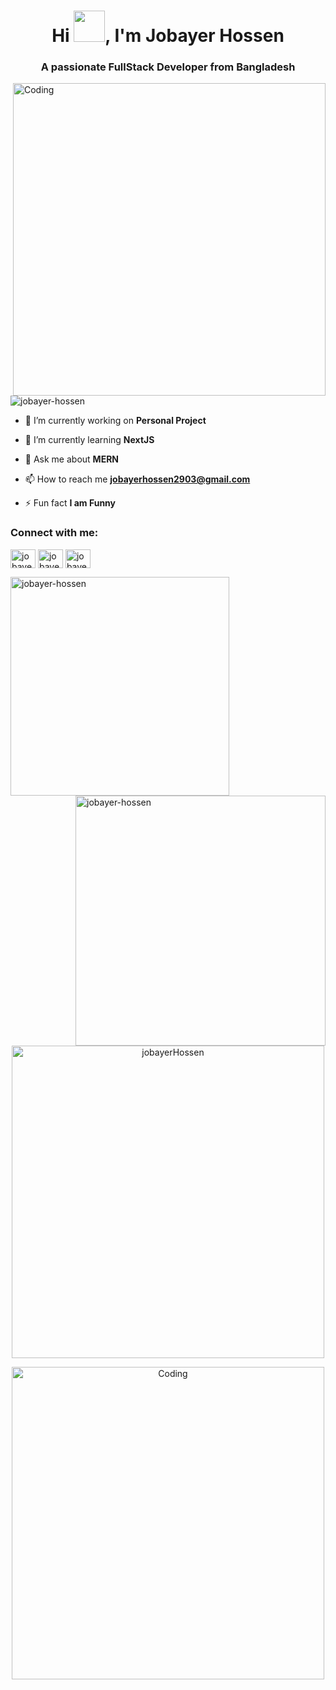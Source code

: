 <h1 align="center">Hi <img src = "https://raw.githubusercontent.com/shakilahmedatik/shakilahmedatik/main/hi.gif" width="50px" height="50px">, I'm Jobayer Hossen</h1>
<h3 align="center">A passionate FullStack Developer from Bangladesh</h3>
<img align="right" alt="Coding" width="500" src="https://i.pinimg.com/originals/c6/33/c2/c633c20ede82f0e0ced7d570dbe3a1f3.gif">


<p align="left"> <img src="https://komarev.com/ghpvc/?username=rishavchanda&label=Profile%20views&color=0e75b6&style=flat" alt="jobayer-hossen" /> </p>


- 🔭 I’m currently working on **Personal Project**

- 🌱 I’m currently learning **NextJS**

- 💬 Ask me about **MERN**

- 📫 How to reach me **jobayerhossen2903@gmail.com**

- ⚡ Fun fact **I am Funny**

<h3 align="left">Connect with me:</h3>
<p align="left">
<a href="https://twitter.com/EMONHASAN00" target="blank"><img align="center" src="https://raw.githubusercontent.com/rahuldkjain/github-profile-readme-generator/master/src/images/icons/Social/twitter.svg" alt="jobayer-hossen" height="30" width="40" /></a>
<a href="https://linkedin.com/in/jobayer-hossen-213a961b2" target="blank"><img align="center" src="https://raw.githubusercontent.com/rahuldkjain/github-profile-readme-generator/master/src/images/icons/Social/linked-in-alt.svg" alt="jobayer-hossen" height="30" width="40" /></a>
<a href="https://instagram.com/jobayer_hossen_emon" target="blank"><img align="center" src="https://raw.githubusercontent.com/rahuldkjain/github-profile-readme-generator/master/src/images/icons/Social/instagram.svg" alt="jobayer-hossen" height="30" width="40" /></a>
</p>

<p><img align="left" width="350" src="https://github-readme-stats.vercel.app/api/top-langs?username=jobayer-hossen&show_icons=true&locale=en&layout=compact&theme=tokyonight" alt="jobayer-hossen" /></p>
  
<p><img align="right" width="400" src="https://github-readme-stats.vercel.app/api?username=jobayer-hossen&show_icons=true&locale=en&theme=tokyonight" alt="jobayer-hossen" /></p>

<p align="center" ><img align="center" width="500" src="https://github-readme-streak-stats.herokuapp.com/?user=jobayer-hossen&&theme=tokyonight" alt="jobayerHossen" /></p>

<p align="center"> <img alt="Coding" width="500" src="https://i.pinimg.com/originals/45/2a/f3/452af39e8f2977f5b5b4e3d10c5475cb.gif"/> </p>



















